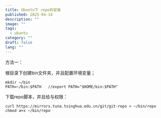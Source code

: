 ```yaml
---
title: Ubuntu下 repo的安装
published: 2025-04-14
description: ""
image: ""
tags:
  - ubuntu
category: ""
draft: false
lang: ""
---
```


方法一：

根目录下创建bin文件夹，并且配置环境变量；

```text
mkdir ~/bin
PATH=~/bin:$PATH   //export PATH="$HOME/bin:$PATH"
```

下载repo脚本，并且给与权限：

 ```text
curl https://mirrors.tuna.tsinghua.edu.cn/git/git-repo > ~/bin/repo
chmod a+x ~/bin/repo
```